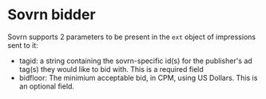 # Sovrn bidder

Sovrn supports 2 parameters to be present in the `ext` object of impressions sent to it:
- tagid: a string containing the sovrn-specific id(s) for the publisher's ad tag(s) they would like to bid with. This is a required field
- bidfloor: The minimium acceptable bid, in CPM, using US Dollars. This is an optional field.